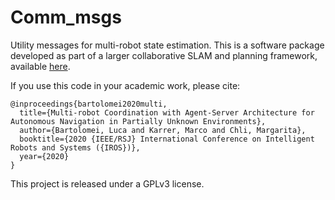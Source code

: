# Comm_msgs
Utility messages for multi-robot state estimation. This is a software package developed as part of a larger collaborative SLAM and planning framework, available [here](https://github.com/VIS4ROB-lab/multi_robot_coordination).  

If you use this code in your academic work, please cite:

    @inproceedings{bartolomei2020multi,
      title={Multi-robot Coordination with Agent-Server Architecture for Autonomous Navigation in Partially Unknown Environments},
      author={Bartolomei, Luca and Karrer, Marco and Chli, Margarita},
      booktitle={2020 {IEEE/RSJ} International Conference on Intelligent Robots and Systems ({IROS})},
      year={2020}
    }

This project is released under a GPLv3 license.

